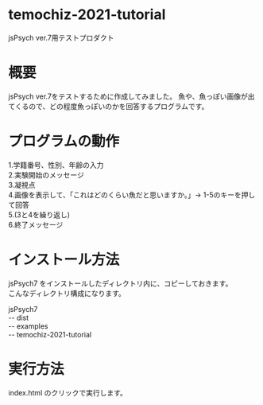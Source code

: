 # temochiz-2021-tutorial
jsPsych ver.7用テストプロダクト

# 概要
jsPsych ver.7をテストするために作成してみました。
魚や、魚っぽい画像が出てくるので、どの程度魚っぽいのかを回答するプログラムです。  

# プログラムの動作 
1.学籍番号、性別、年齢の入力  
2.実験開始のメッセージ  
3.凝視点  
4.画像を表示して、「これはどのくらい魚だと思いますか。」→ 1-5のキーを押して回答  
5.(3と4を繰り返し)  
6.終了メッセージ  

# インストール方法
jsPsych7 をインストールしたディレクトリ内に、コピーしておきます。  
こんなディレクトリ構成になります。  
  
jsPsych7  
-- dist  
-- examples  
-- temochiz-2021-tutorial

# 実行方法
index.html のクリックで実行します。
